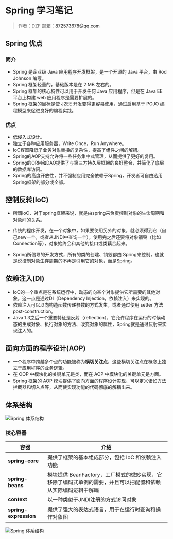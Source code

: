 # Spring 学习笔记

> 作者：DZF
> 邮箱：872573678@qq.com

## Spring 优点

### 简介

* Spring 是企业级 Java 应用程序开发框架，是一个开源的 Java 平台，由 Rod Johnson 编写。
* Spring 框架轻量的，基础版本是在 2 MB 左右的。
* Spring 框架的核心特性可以用于开发任何 Java 应用程序，但是在 Java EE 平台上构建 web 应用程序是需要扩展的。 
* Spring 框架的目标是使 J2EE 开发变得更容易使用，通过启用基于 POJO 编程模型来促进良好的编程实践。

### 优点

* 低侵入式设计。
* 独立于各种应用服务器，Write Once，Run Anywhere。
* IoC容器降低了业务对象替换的复杂性，提高了组件之间的解耦。
* Spring的AOP支持允许将一些任务集中式管理，从而提供了更好的复用。
* Spring的ORM和DAO提供了与第三方持久层框架的良好整合，并简化了底层的数据库访问。
* Spring的高度开放性，并不强制应用完全依赖于Spring，开发者可自由选用Spring框架的部分或全部。



## 控制反转(IoC)

* 所谓IoC，对于spring框架来说，就是由spring来负责控制对象的生命周期和对象间的关系。

* 传统的程序开发，在一个对象中，如果要使用另外的对象，就必须得到它（自己new一个，或者从JNDI中查询一个），使用完之后还要将对象销毁（比如Connection等），对象始终会和其他的接口或类藕合起来。

* Spring所倡导的开发方式，所有的类的创建、销毁都由 Spring来控制，也就是说控制对象生存周期的不再是引用它的对象，而是Spring。



## 依赖注入(DI)

* IoC的一个重点是在系统运行中，动态的向某个对象提供它所需要的其他对象。这一点是通过DI（Dependency Injection，依赖注入）来实现的。
* 依赖注入可以以向构造函数传递参数的方式发生，或者通过使用 setter 方法 post-construction。
* Java 1.3之后一个重要特征是反射（reflection），它允许程序在运行的时候动态的生成对象、执行对象的方法、改变对象的属性，Spring就是通过反射来实现注入的。



## 面向方面的程序设计(AOP)

* 一个程序中跨越多个点的功能被称为**横切关注点**，这些横切关注点在概念上独立于应用程序的业务逻辑。
* 在 OOP 中模块化的关键单元是类，而在 AOP 中模块化的关键单元是方面。
* Spring 框架的 AOP 模块提供了面向方面的程序设计实现，可以定义诸如方法拦截器和切入点等，从而使实现功能的代码彻底的解耦出来。



## 体系结构

![Spring 体系结构](https://atts.w3cschool.cn/attachments/image/wk/wkspring/arch1.png)

### 核心容器

| 容器                  | 介绍                                                         |
| --------------------- | ------------------------------------------------------------ |
| **spring-core**       | 提供了框架的基本组成部分，包括 IoC 和依赖注入功能            |
| **spring-beans**      | 模块提供 BeanFactory，工厂模式的微妙实现，它移除了编码式单例的需要，并且可以把配置和依赖从实际编码逻辑中解耦 |
| **context**           | 以一种类似于JNDI注册的方式访问对象                           |
| **spring-expression** | 提供了强大的表达式语言，用于在运行时查询和操作对象图         |

![Spring 体系结构](https://atts.w3cschool.cn/attachments/image/20181023/1540290875453691.png)




